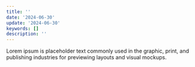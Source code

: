 ```yaml
---
title: ''
date: '2024-06-30'
update: '2024-06-30'
keywords: []
description: ''
---
```


Lorem ipsum is placeholder text commonly used in the graphic, print, and publishing industries for previewing
layouts and visual mockups.

